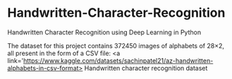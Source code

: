# Handwritten-Character-Recognition
Handwritten Character Recognition using Deep Learning in Python

The dataset for this project contains 372450 images of alphabets of 28×2, all present in the form of a CSV file:
<a link='https://www.kaggle.com/datasets/sachinpatel21/az-handwritten-alphabets-in-csv-format> Handwritten character recognition dataset </a>
